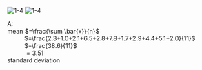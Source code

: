 ![1-4](https://github.com/user-attachments/assets/0baa7839-744d-42d3-9a3f-e704a7e5bcd2)
![1-4](https://github.com/user-attachments/assets/beb5fef8-ab83-4268-9f97-91491acb6acb)

A:  
mean $=\frac{\sum \bar{x}}{n}$  
&nbsp;&nbsp;&nbsp;&nbsp;&nbsp;&nbsp;&nbsp;&nbsp;&nbsp; $=\frac{2.3+1.0+2.1+6.5+2.8+7.8+1.7+2.9+4.4+5.1+2.0}{11}$  
&nbsp;&nbsp;&nbsp;&nbsp;&nbsp;&nbsp;&nbsp;&nbsp;&nbsp; $=\frac{38.6}{11}$  
&nbsp;&nbsp;&nbsp;&nbsp;&nbsp;&nbsp;&nbsp;&nbsp;&nbsp; $=3.51$  
standard deviation  
